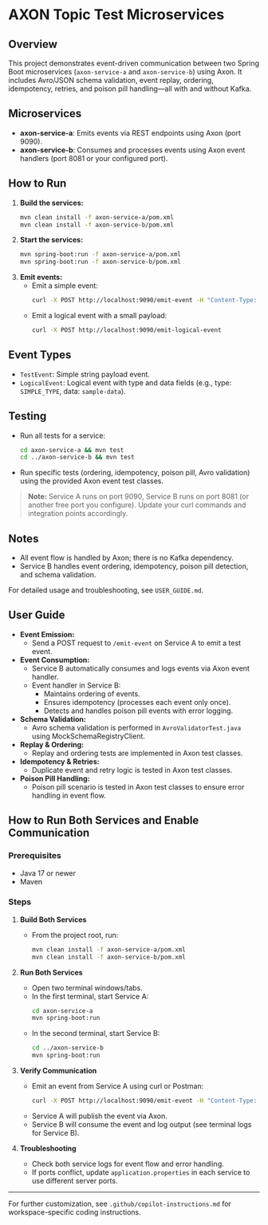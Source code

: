 # AXON Topic Test Microservices

## Overview
This project demonstrates event-driven communication between two Spring Boot microservices (`axon-service-a` and `axon-service-b`) using Axon. It includes Avro/JSON schema validation, event replay, ordering, idempotency, retries, and poison pill handling—all with and without Kafka.

## Microservices
- **axon-service-a**: Emits events via REST endpoints using Axon (port 9090).
- **axon-service-b**: Consumes and processes events using Axon event handlers (port 8081 or your configured port).

## How to Run
1. **Build the services:**
   ```zsh
   mvn clean install -f axon-service-a/pom.xml
   mvn clean install -f axon-service-b/pom.xml
   ```
2. **Start the services:**
   ```zsh
   mvn spring-boot:run -f axon-service-a/pom.xml
   mvn spring-boot:run -f axon-service-b/pom.xml
   ```
3. **Emit events:**
   - Emit a simple event:
     ```zsh
     curl -X POST http://localhost:9090/emit-event -H "Content-Type: application/json" -d '"sample-payload"'
     ```
   - Emit a logical event with a small payload:
     ```zsh
     curl -X POST http://localhost:9090/emit-logical-event
     ```

## Event Types
- `TestEvent`: Simple string payload event.
- `LogicalEvent`: Logical event with type and data fields (e.g., type: `SIMPLE_TYPE`, data: `sample-data`).

## Testing
- Run all tests for a service:
  ```zsh
  cd axon-service-a && mvn test
  cd ../axon-service-b && mvn test
  ```
- Run specific tests (ordering, idempotency, poison pill, Avro validation) using the provided Axon event test classes.

> **Note:** Service A runs on port 9090, Service B runs on port 8081 (or another free port you configure). Update your curl commands and integration points accordingly.

## Notes
- All event flow is handled by Axon; there is no Kafka dependency.
- Service B handles event ordering, idempotency, poison pill detection, and schema validation.

For detailed usage and troubleshooting, see `USER_GUIDE.md`.

## User Guide
- **Event Emission:**
  - Send a POST request to `/emit-event` on Service A to emit a test event.
- **Event Consumption:**
  - Service B automatically consumes and logs events via Axon event handler.
  - Event handler in Service B:
    - Maintains ordering of events.
    - Ensures idempotency (processes each event only once).
    - Detects and handles poison pill events with error logging.
- **Schema Validation:**
  - Avro schema validation is performed in `AvroValidatorTest.java` using MockSchemaRegistryClient.
- **Replay & Ordering:**
  - Replay and ordering tests are implemented in Axon test classes.
- **Idempotency & Retries:**
  - Duplicate event and retry logic is tested in Axon test classes.
- **Poison Pill Handling:**
  - Poison pill scenario is tested in Axon test classes to ensure error handling in event flow.

## How to Run Both Services and Enable Communication

### Prerequisites
- Java 17 or newer
- Maven

### Steps
1. **Build Both Services**
   - From the project root, run:
     ```zsh
     mvn clean install -f axon-service-a/pom.xml
     mvn clean install -f axon-service-b/pom.xml
     ```
2. **Run Both Services**
   - Open two terminal windows/tabs.
   - In the first terminal, start Service A:
     ```zsh
     cd axon-service-a
     mvn spring-boot:run
     ```
   - In the second terminal, start Service B:
     ```zsh
     cd ../axon-service-b
     mvn spring-boot:run
     ```
3. **Verify Communication**
   - Emit an event from Service A using curl or Postman:
     ```zsh
     curl -X POST http://localhost:9090/emit-event -H "Content-Type: application/json" -d '"your-payload"'
     ```
   - Service A will publish the event via Axon.
   - Service B will consume the event and log output (see terminal logs for Service B).

4. **Troubleshooting**
   - Check both service logs for event flow and error handling.
   - If ports conflict, update `application.properties` in each service to use different server ports.

---
For further customization, see `.github/copilot-instructions.md` for workspace-specific coding instructions.
